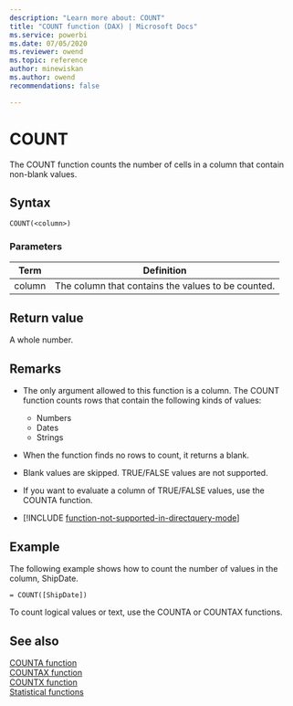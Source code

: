```yaml
---
description: "Learn more about: COUNT"
title: "COUNT function (DAX) | Microsoft Docs"
ms.service: powerbi 
ms.date: 07/05/2020
ms.reviewer: owend
ms.topic: reference
author: minewiskan
ms.author: owend 
recommendations: false

---
```

# COUNT

The COUNT function counts the number of cells in a column that contain non-blank values.  
  
## Syntax  
  
```dax
COUNT(<column>)  
```
  
### Parameters  
  
|Term|Definition|  
|--------|--------------|  
|column|The column that contains the values to be counted.|  
  
## Return value

A whole number.  
  
## Remarks

- The only argument allowed to this function is a column. The COUNT function counts rows that contain the following kinds of values:  
  
  - Numbers  
  - Dates  
  - Strings
  
- When the function finds no rows to count, it returns a blank.

- Blank values are skipped. TRUE/FALSE values are not supported.

- If you want to evaluate a column of TRUE/FALSE values, use the COUNTA function.

- [!INCLUDE [function-not-supported-in-directquery-mode](includes/function-not-supported-in-directquery-mode.md)]

## Example

The following example shows how to count the number of values in the column, ShipDate.  
  
```dax
= COUNT([ShipDate])  
```

To count logical values or text, use the COUNTA or COUNTAX functions.  
  
## See also  

[COUNTA function](counta-function-dax.md)  
[COUNTAX function](countax-function-dax.md)  
[COUNTX function](countx-function-dax.md)  
[Statistical functions](statistical-functions-dax.md)  
